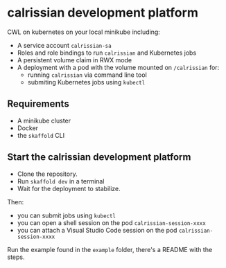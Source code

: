 # calrissian development platform

CWL on kubernetes on your local minikube including:

- A service account `calrissian-sa`
- Roles and role bindings to run `calrissian` and Kubernetes jobs
- A persistent volume claim in RWX mode 
- A deployment with a pod with the volume mounted on `/calrissian` for: 
    - running `calrissian` via command line tool
    - submiting Kubernetes jobs using `kubectl`

## Requirements

* A minikube cluster
* Docker
* the `skaffold` CLI 

## Start the calrissian development platform

* Clone the repository.
* Run `skaffold dev` in a terminal
* Wait for the deployment to stabilize.

Then: 

* you can submit jobs using `kubectl`
* you can open a shell session on the pod `calrissian-session-xxxx`
* you can attach a Visual Studio Code session on the pod `calrissian-session-xxxx`


Run the example found in the `example` folder, there's a README with the steps.

